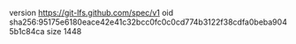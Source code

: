 version https://git-lfs.github.com/spec/v1
oid sha256:95175e6180eace42e41c32bcc0fc0c0cd774b3122f38cdfa0beba9045b1c84ca
size 1448
